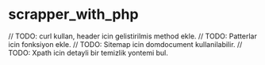 # scrapper_with_php
// TODO: curl kullan, header icin gelistirilmis method ekle.
// TODO: Patterlar icin fonksiyon ekle.
// TODO: Sitemap icin domdocument kullanilabilir.
// TODO: Xpath icin detayli bir temizlik yontemi bul.